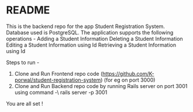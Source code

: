 # README

This is the backend repo for the app Student Registration System. \
Database used is PostgreSQL.
The application supports the following operations -
Adding a Student Information
Deleting a Student Information
Editing a Student Information using Id
Retrieving a Student Information using Id

Steps to run -
1. Clone and Run Frontend repo code (https://github.com/K-porwal/student-registration-system) (for eg on port 3000)
2. Clone and Run Backend repo code by running Rails server on port 3001 using command -\ rails server -p 3001

You are all set !



